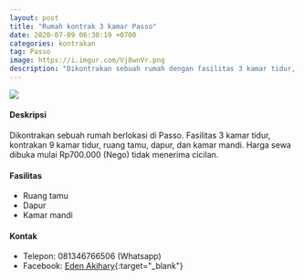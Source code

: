 ```yaml
---
layout: post
title: "Rumah kontrak 3 kamar Passo"
date: 2020-07-09 06:30:19 +0700
categories: kontrakan
tag: Passo
image: https://i.imgur.com/Vj8wnVr.png
description: "Dikontrakan sebuah rumah dengan fasilitas 3 kamar tidur, kontrakan 9 kamar tidur, ruang tamu, dapur, dan kamar mandi. Harga sewa dibuka mulai Rp700.000 (Nego) tidak menerima cicilan."
---
```

<div class="mb-4">
<image src="https://i.imgur.com/Vj8wnVr.png" class="img-fluid" />
</div>

#### Deskripsi
Dikontrakan sebuah rumah berlokasi di Passo. Fasilitas 3 kamar tidur, kontrakan 9 kamar tidur, ruang tamu, dapur, dan kamar mandi. Harga sewa dibuka mulai Rp700.000 (Nego) tidak menerima cicilan.

#### Fasilitas
- Ruang tamu
- Dapur
- Kamar mandi

#### Kontak
- Telepon: 081346766506 (Whatsapp)
- Facebook: [Eden Akihary](https://www.facebook.com/nyong.akihary18 "Eden Akihary"){:target="_blank"}